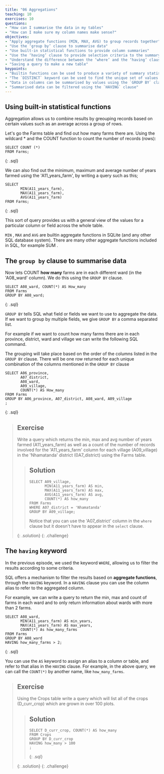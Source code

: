 ```yaml
---
title: "06 Aggregations"
teaching: 10
exercises: 10
questions:
- "How can I summarise the data in my tables"
- "How can I make sure my column names make sense?"
objectives:
- "Apply aggregate functions (MIN, MAX, AVG) to group records together"
- "Use the ‘group by’ clause to summarise data"
- "Use built-in statistical functions to provide column summaries"
- "Use the ‘having’ clause to provide selection criteria to the summary values"
- "Understand the difference between the ‘where’ and the ‘having’ clauses"
- "Saving a query to make a new table"
keypoints:
- "Builtin functions can be used to produce a variety of summary statistics"
- "The `DISTINCT` keyword can be used to find the unique set of values in a column or columns"
- "Data in columns can be summarised by values using the `GROUP BY` clause"
- "Summarised data can be filtered using the `HAVING` clause"
---
```


## Using built-in statistical functions

Aggregation allows us to combine results by greouping records based on certain values such as an average across a group of rows.

Let's go the Farms table and find out how many farms there are.   Using the wildcard * and the COUNT function to count the number of records (rows):
~~~ 
SELECT COUNT (*)
FROM Farms; 
~~~ 
{: .sql}

We can also find out the minimum, maximum and average number of years farmed using the 'A11_years_farm', by writing a query such as this;

~~~ 
SELECT 
       MIN(A11_years_farm),
       MAX(A11_years_farm),
       AVG(A11_years_farm)
FROM Farms; 
~~~ 
{: .sql}

This sort of query provides us with a general view of the values for a particular column or field across the whole table.
  
`MIN` , `MAX` and `AVG` are builtin aggregate functions in SQLite (and any other SQL database system). There are many other aggregate functions included in SQL, for example SUM .



## The `group by` clause to summarise data

Now lets COUNT **how many** farms are in each different ward (in the 'A08_ward' column). 
We do this using the `GROUP BY` clause.

~~~ 
SELECT A08_ward, COUNT(*) AS How_many
FROM Farms
GROUP BY A08_ward;
~~~ 
{: .sql}

`GROUP BY` tells SQL what field or fields we want to use to aggregate the data.
If we want to group by multiple fields, we give `GROUP BY` a comma separated list. 

For example if we want to count how many farms there are in each province, district, ward and village we can write the following SQL command. 

The grouping will take place based on the order of the columns listed in the `GROUP BY` clause. There will be one row returned for each unique combination of the columns mentioned in the `GROUP BY` clause
~~~ 
SELECT A06_province, 
       A07_district,
       A08_ward,
       A09_village,
       COUNT(*) AS How_many
FROM Farms
GROUP BY A06_province, A07_district, A08_ward, A09_village
;
~~~ 
{: .sql}

> ## Exercise
> Write a query which returns the min, max and avg number of years farmed (A11_years_farm) as well as a count of the number of records involved
> for the 'A11_years_farm' column for each village (A09_village) in the 'Nhamatanda' district (0A7_district) using the Farms table.   
>
>
> > ## Solution
> >
> > ~~~
> >SELECT A09_village,
> >        MIN(A11_years_farm) AS min,
> >        MAX(A11_years_farm) AS max,
> >        AVG(A11_years_farm) AS avg,
> >        COUNT(*) AS how_many
> > FROM Farms
> > WHERE A07_district = 'Nhamatanda'
> > GROUP BY A09_village;
> > ~~~
> > 
> > Notice that you can use the 'A07_district' column in the `where` clause but it doesn't have to appear in the `select` clause.
> > 
> {: .solution}
{: .challenge}


## The `having` keyword 

In the previous episode, we used the keyword `WHERE`, allowing us to filter the results according to some criteria. 

SQL offers a mechanism to filter the results based on **aggregate functions**, through the `HAVING` keyword.
In a `HAVING` clause you can use the column alias to refer to the aggregated column.

For example, we can write a query to return the min, max and count of farms in each ward and to only return information about wards with more than 2 farms. 

~~~ 
SELECT A08_ward,
       MIN(A11_years_farm) AS min_years,
       MAX(A11_years_farm) AS max_years,
       COUNT(*) As how_many_farms
FROM Farms
GROUP BY A08_ward
HAVING how_many_farms > 2;
~~~ 
{: .sql}

You can use the `AS` keyword to assign an alias to a column or table, and refer to that alias in the `HAVING` clause.
For example, in the above query, we can call the `COUNT(*)` by another name, like `how_many_farms`. 


> ## Exercise
>
> Using the Crops table write a query which will list all of the crops (D_curr_crop) which are grown in over 100 plots.
> 
> > ## Solution
> > 
> > ~~~
> > SELECT D_curr_crop, COUNT(*) AS how_many
> > FROM Crops
> > GROUP BY D_curr_crop
> > HAVING how_many > 100
> > ;
> > ~~~
> > {: .sql}
> >
> {: .solution}
{: .challenge}